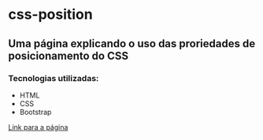# css-position
## Uma página explicando o uso das proriedades de posicionamento do CSS

### Tecnologias utilizadas:
* HTML
* CSS
* Bootstrap

[Link para a página](https://takasteel.github.io/css-position/)
